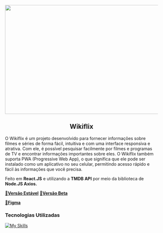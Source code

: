 <div align="center">
  <img src="https://repository-images.githubusercontent.com/524824562/4c2c1be3-541c-4e35-b35a-49b67f46ad4c" width="640px" height="360px">
 
  ## Wikiflix
</div>

O Wikiflix é um projeto desenvolvido para fornecer informações sobre filmes e séries de forma fácil, intuitiva e com uma interface responsiva e atrativa. Com ele, é possível pesquisar facilmente por filmes e programas de TV e encontrar informações importantes sobre eles. O Wikiflix também suporta PWA (Progressive Web App), o que significa que ele pode ser instalado como um aplicativo no seu celular, permitindo acesso rápido e fácil às informações que você precisa.


Feito em **React.JS** e utilizando a **TMDB API** por meio da biblioteca de **Node.JS Axios.**

<a target="_blank" href="https://wikiflix.vercel.app/">🔗<b>Versão Estável</b></a>
<a target="_blank" href="https://wikiflix-git-develop-douglasdans.vercel.app/">🔗<b>Versão Beta</b></a>

<a target="_blank" href="https://www.figma.com/proto/parCgYYLjJiLGnQwa5T7RD/WikiFlix-Remake?node-id=0%3A1">🎨<b>Figma</b></a>

### Tecnologias Utilizadas
[![My Skills](https://skillicons.dev/icons?i=js,html,css,nodejs,react,figma,git)](https://skillicons.dev)
<!-- 
 -->

